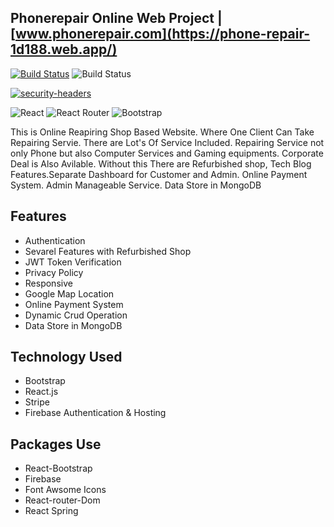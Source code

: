## Phonerepair Online Web Project | [www.phonerepair.com](https://phone-repair-1d188.web.app/)

[![Build Status](https://travis-ci.org/joemccann/dillinger.svg?branch=master)](https://travis-ci.org/joemccann/dillinger) ![Build Status](https://img.shields.io/spiget/stars/9089)

[![security-headers](https://img.shields.io/badge/LinkedIn-0077B5?style=for-the-badge&logo=linkedin&logoColor=white)](https://www.linkedin.com/in/aminul-islam-03907814b/) 

![React](https://img.shields.io/badge/React-20232A?style=for-the-badge&logo=react&logoColor=61DAFB)
![React Router](https://img.shields.io/badge/React_Router-CA4245?style=for-the-badge&logo=react-router&logoColor=white)
![Bootstrap](https://img.shields.io/badge/Bootstrap-563D7C?style=for-the-badge&logo=bootstrap&logoColor=white)

This is Online Reapiring Shop Based Website. Where One Client Can Take Repairing Servie. There are Lot's Of Service Included. Repairing Service not only Phone but also Computer Services and Gaming equipments. Corporate Deal is Also Avilable. Without this There are Refurbished shop, Tech Blog Features.Separate Dashboard for Customer and Admin. Online Payment System. Admin Manageable Service. Data Store in MongoDB

## Features

- Authentication
- Sevarel Features with Refurbished Shop
- JWT Token Verification
- Privacy Policy
- Responsive
- Google Map Location
- Online Payment System
- Dynamic Crud Operation
- Data Store in MongoDB

## Technology Used
- Bootstrap
- React.js
- Stripe
- Firebase Authentication & Hosting

## Packages Use
- React-Bootstrap
- Firebase
- Font Awsome Icons
- React-router-Dom
- React Spring
